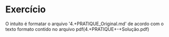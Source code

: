 # Exercício

O intuito é formatar o arquivo '4.+PRATIQUE_Original.md' de acordo com o texto formato contido no arquivo pdf(4.+PRATIQUE+-+Solução.pdf)